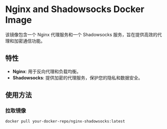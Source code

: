 # Nginx and Shadowsocks Docker Image

该镜像包含一个 Nginx 代理服务和一个 Shadowsocks 服务，旨在提供高效的代理和加密通信功能。

## 特性

- **Nginx**: 用于反向代理和负载均衡。
- **Shadowsocks**: 提供加密的代理服务，保护您的隐私和数据安全。

## 使用方法

### 拉取镜像

```sh
docker pull your-docker-repo/nginx-shadowsocks:latest